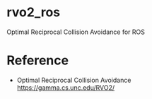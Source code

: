 # rvo2_ros
Optimal Reciprocal Collision Avoidance for ROS

# Reference
* Optimal Reciprocal Collision Avoidance   
    https://gamma.cs.unc.edu/RVO2/
    